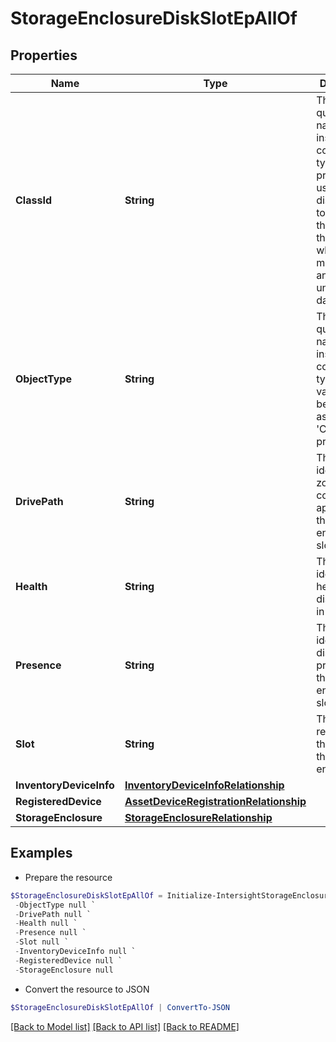 # StorageEnclosureDiskSlotEpAllOf
## Properties

Name | Type | Description | Notes
------------ | ------------- | ------------- | -------------
**ClassId** | **String** | The fully-qualified name of the instantiated, concrete type. This property is used as a discriminator to identify the type of the payload when marshaling and unmarshaling data. | [default to "storage.EnclosureDiskSlotEp"]
**ObjectType** | **String** | The fully-qualified name of the instantiated, concrete type. The value should be the same as the &#39;ClassId&#39; property. | [default to "storage.EnclosureDiskSlotEp"]
**DrivePath** | **String** | This field identifies the zoning configuration applied to  this enclosure slot. | [optional] 
**Health** | **String** | This field identifies the health of the disk inserted in the slot. | [optional] 
**Presence** | **String** | This field identifies the disk is present in the enclosure slot. | [optional] 
**Slot** | **String** | This field represents the slot Id in the storage enclosure. | [optional] 
**InventoryDeviceInfo** | [**InventoryDeviceInfoRelationship**](InventoryDeviceInfoRelationship.md) |  | [optional] 
**RegisteredDevice** | [**AssetDeviceRegistrationRelationship**](AssetDeviceRegistrationRelationship.md) |  | [optional] 
**StorageEnclosure** | [**StorageEnclosureRelationship**](StorageEnclosureRelationship.md) |  | [optional] 

## Examples

- Prepare the resource
```powershell
$StorageEnclosureDiskSlotEpAllOf = Initialize-IntersightStorageEnclosureDiskSlotEpAllOf  -ClassId null `
 -ObjectType null `
 -DrivePath null `
 -Health null `
 -Presence null `
 -Slot null `
 -InventoryDeviceInfo null `
 -RegisteredDevice null `
 -StorageEnclosure null
```

- Convert the resource to JSON
```powershell
$StorageEnclosureDiskSlotEpAllOf | ConvertTo-JSON
```

[[Back to Model list]](../README.md#documentation-for-models) [[Back to API list]](../README.md#documentation-for-api-endpoints) [[Back to README]](../README.md)

